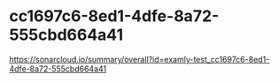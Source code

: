 # cc1697c6-8ed1-4dfe-8a72-555cbd664a41
https://sonarcloud.io/summary/overall?id=examly-test_cc1697c6-8ed1-4dfe-8a72-555cbd664a41
